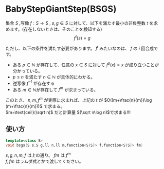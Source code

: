 # BabyStepGiantStep(BSGS)

集合 $S$ ,写像 $f:S\to S$ , $s,g\in S$ に対して、以下を満たす最小の非負整数 $t$ を求めます。(存在しないときは、そのことを検知する)
$$f^t(s)=g$$

ただし、以下の条件を満たす必要があります。 $f^i$ みたいなのは、 $f$ の $i$ 回合成です。
- ある $p\in\mathbb{N}$ が存在して、任意の $x\in S$ に対して $f^p(x)=x$ が成り立つことが分かっている。
- $p\leq n$ を満たす $n\in\mathbb{N}$ が具体的にわかる。
- 逆写像 $f^{-1}$ が存在する
- ある $m\in\mathbb{N}$が存在して $f^m$ が求まっている。

このとき、 $n,m,f^m$ が実際に求まれば、上記の $t$ が $O((m+\frac{n}{m})\log (m+\frac{n}{m}))$ で求まる。\
$m=\text{ceil}(\sqrt n)$ だと計算量 $(\sqrt n\log n)$で求まる!!!
## 使い方
```cpp
template<class S>
void bsgs(S s,S g,ll n,ll m,function<S(S)> f,function<S(S)> fm)
```
$s,g,n,m,f$ は上の通り。 $fm$ は $f^m$ \
$f,fm$ はラムダ式とかで渡してください。